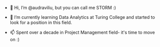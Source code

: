 - 👋 Hi, I’m @audraviliu, but you can call me STORM :)
  
- 👀  I’m currently learning Data Analytics at Turing College and started to look for a position in this field.

- 📫 Spent over a decade in Project Management field- it's time to move on :)


